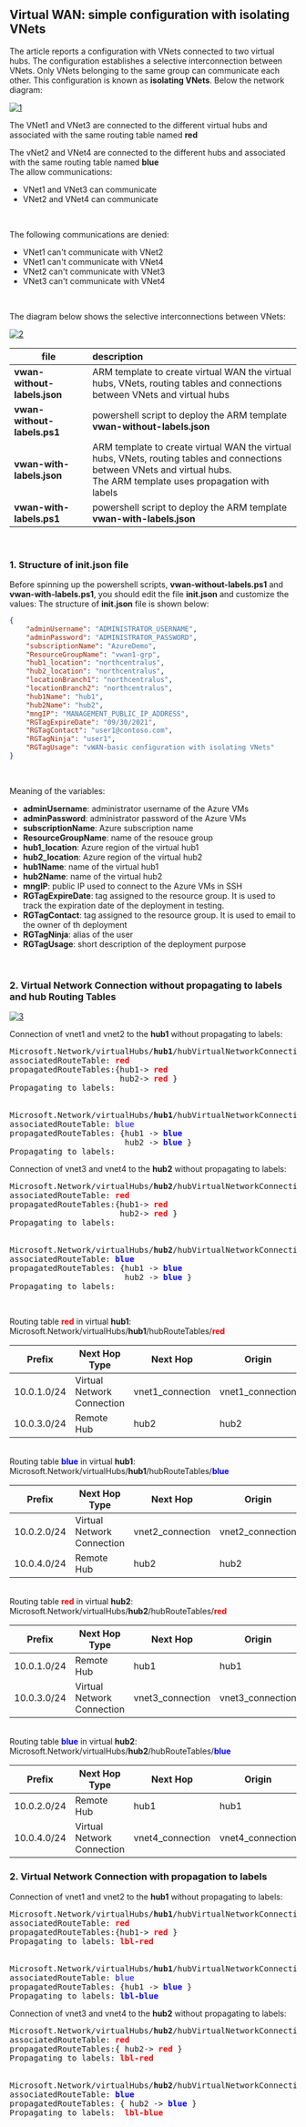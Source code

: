 <properties
pageTitle= 'Virtual WAN: simple configuration with isolating VNets'
description= "Virtual WAN: simple configuration with isolating VNets"
documentationcenter: na
services=""
documentationCenter="na"
authors="fabferri"
manager=""
editor=""/>

<tags
   ms.service="configuration-Example-Azure"
   ms.devlang="na"
   ms.topic="article"
   ms.tgt_pltfrm="na"
   ms.workload="na"
   ms.date="30/08/2021"
   ms.author="fabferri" />

## Virtual WAN: simple configuration with isolating VNets

The article reports a configuration with VNets connected to two virtual hubs. The configuration establishes a selective interconnection between VNets. Only VNets belonging to the same group can communicate each other. This configuration is known as **isolating VNets**. Below the network diagram:

[![1]][1]

The VNet1 and VNet3 are connected to the different virtual hubs and associated with the same routing table named **red**
<br>

The vNet2 and VNet4 are connected to the different hubs and associated with the same routing table named **blue**
<br>
The allow communications:
- VNet1 and VNet3 can communicate
- VNet2 and VNet4 can communicate
<br>

The following communications are denied:
- VNet1 can't communicate with VNet2 
- VNet1 can't communicate with VNet4 
- VNet2 can't communicate with VNet3
- VNet3 can't communicate with VNet4
<br>

The diagram below shows the selective interconnections between VNets:

[![2]][2]

| file                        | description                                                               |       
| --------------------------- |:------------------------------------------------------------------------- |
| **vwan-without-labels.json**| ARM template to create virtual WAN the virtual hubs, VNets, routing tables and connections between VNets and virtual hubs  |
| **vwan-without-labels.ps1** | powershell script to deploy the ARM template **vwan-without-labels.json** |
| **vwan-with-labels.json**   | ARM template to create virtual WAN the virtual hubs, VNets, routing tables and connections between VNets and virtual hubs. <br> The ARM template uses propagation with labels |
| **vwan-with-labels.ps1**    | powershell script to deploy the ARM template **vwan-with-labels.json**    |

<br>


### <a name="routing table association"></a>1. Structure of init.json file
Before spinning up the powershell scripts, **vwan-without-labels.ps1** and **vwan-with-labels.ps1**, you should edit the file **init.json** and customize the values:
The structure of **init.json** file is shown below:
```json
{
    "adminUsername": "ADMINISTRATOR_USERNAME",
    "adminPassword": "ADMINISTRATOR_PASSWORD",
    "subscriptionName": "AzureDemo",
    "ResourceGroupName": "vwan1-grp",
    "hub1_location": "northcentralus",
    "hub2_location": "northcentralus",
    "locationBranch1": "northcentralus",
    "locationBranch2": "northcentralus",
    "hub1Name": "hub1",
    "hub2Name": "hub2",
    "mngIP": "MANAGEMENT_PUBLIC_IP_ADDRESS",
    "RGTagExpireDate": "09/30/2021",
    "RGTagContact": "user1@contoso.com",
    "RGTagNinja": "user1",
    "RGTagUsage": "vWAN-basic configuration with isolating VNets"
}
```
<br>

Meaning of the variables:
- **adminUsername**: administrator username of the Azure VMs
- **adminPassword**: administrator password of the Azure VMs
- **subscriptionName**: Azure subscription name
- **ResourceGroupName**: name of the resouce group
- **hub1_location**: Azure region of the virtual hub1
- **hub2_location**: Azure region of the virtual hub2
- **hub1Name**: name of the virtual hub1
- **hub2Name**: name of the virtual hub2
- **mngIP**: public IP used to connect to the Azure VMs in SSH
- **RGTagExpireDate**: tag assigned to the resource group. It is used to track the expiration date of the deployment in testing.
- **RGTagContact**: tag assigned to the resource group. It is used to email to the owner of th deployment
- **RGTagNinja**: alias of the user
- **RGTagUsage**: short description of the deployment purpose


<br>

### <a name="routing table association"></a>2. Virtual Network Connection without propagating to labels and hub Routing Tables

[![3]][3]


Connection of vnet1 and vnet2 to the **hub1** without propagating to labels:
<pre>
Microsoft.Network/virtualHubs/<b>hub1</b>/hubVirtualNetworkConnections/<font color='red'><b>vnet1_conn</b></font> 
associatedRouteTable: <font color='red'><b>red</b></font> 
propagatedRouteTables:{hub1-> <font color='red'><b>red</b></font>
                       hub2-> <font color='red'><b>red</b></font> }
Propagating to labels:


Microsoft.Network/virtualHubs/<b>hub1</b>/hubVirtualNetworkConnections/<font color='blue'><b>vnet2_conn</b></font>
associatedRouteTable: <font color='blue'>blue</font>
propagatedRouteTables: {hub1 -> <font color='blue'><b>blue</b></font>
                        hub2 -> <font color='blue'><b>blue</b></font> }
Propagating to labels:
</pre>

Connection of vnet3 and vnet4 to the **hub2** without propagating to labels:
<pre>
Microsoft.Network/virtualHubs/<b>hub2</b>/hubVirtualNetworkConnections/<font color='red'><b>vnet3_conn</b></font> 
associatedRouteTable: <font color='red'><b>red</b></font> 
propagatedRouteTables:{hub1-> <font color='red'><b>red</b></font>
                       hub2-> <font color='red'><b>red</b></font> }
Propagating to labels:


Microsoft.Network/virtualHubs/<b>hub2</b>/hubVirtualNetworkConnections/<font color='blue'><b>vnet4_conn</b></font>
associatedRouteTable: <font color='blue'><b>blue</b></font>
propagatedRouteTables: {hub1 -> <font color='blue'><b>blue</b></font>
                        hub2 -> <font color='blue'><b>blue</b></font> }
Propagating to labels:
</pre>

<br>




Routing table <font color='red'><b>red</b></font> in virtual <b>hub1</b>:<br>
Microsoft.Network/virtualHubs/<b>hub1</b>/hubRouteTables/<font color='red'><b>red</b></font>

|Prefix 	    |Next Hop Type              |   Next Hop       | Origin 	    |AS path    |
| ------------- | ------------------------- | ---------------- | -------------- | --------- |
|10.0.1.0/24	|Virtual Network Connection	|vnet1_connection  |vnet1_connection|	        |
|10.0.3.0/24	|Remote Hub	                |hub2	           |hub2	        |65520-65520|

<br>
Routing table <font color='blue'><b>blue</b></font> in virtual <b>hub1</b>: <br>
Microsoft.Network/virtualHubs/<b>hub1</b>/hubRouteTables/<font color='blue'><b>blue</b></font>

|Prefix 	    |Next Hop Type              |   Next Hop       | Origin 	    |AS path    |
| ------------- | ------------------------- | ---------------- | -------------- | --------- |
|10.0.2.0/24	|Virtual Network Connection	|vnet2_connection  |vnet2_connection|	        |
|10.0.4.0/24	|Remote Hub	                |hub2	           |hub2	        |65520-65520|


<br>
Routing table <font color='red'><b>red</b></font> in virtual <b>hub2</b>:<br>
Microsoft.Network/virtualHubs/<b>hub2</b>/hubRouteTables/<font color='red'><b>red</b></font>

|Prefix 	    |Next Hop Type              |   Next Hop       | Origin 	    |AS path    |
| ------------- | ------------------------- | ---------------- | -------------- | --------- |
|10.0.1.0/24	|Remote Hub              	|hub1              |hub1            |65520-65520|
|10.0.3.0/24	|Virtual Network Connection	|vnet3_connection  |vnet3_connection|           |


<br>
Routing table <font color='blue'><b>blue</b></font> in virtual <b>hub2</b>: <br>
Microsoft.Network/virtualHubs/<b>hub2</b>/hubRouteTables/<font color='blue'><b>blue</b></font>

|Prefix 	    |Next Hop Type              |   Next Hop       | Origin 	    |AS path    |
| ------------- | ------------------------- | ---------------- | -------------- | --------- |
|10.0.2.0/24	|Remote Hub	                |hub1              |hub1            |65520-65520|
|10.0.4.0/24	|Virtual Network Connection	|vnet4_connection  |vnet4_connection|           |


### <a name="routing table association"></a>2. Virtual Network Connection with propagation to labels

Connection of vnet1 and vnet2 to the **hub1** without propagating to labels:

<pre>
Microsoft.Network/virtualHubs/<b>hub1</b>/hubVirtualNetworkConnections/<font color='red'><b>vnet1_conn</b></font> 
associatedRouteTable: <font color='red'><b>red</b></font> 
propagatedRouteTables:{hub1-> <font color='red'><b>red</b></font> }
Propagating to labels: <font color='red'><b>lbl-red</b></font>


Microsoft.Network/virtualHubs/<b>hub1</b>/hubVirtualNetworkConnections/<font color='blue'><b>vnet2_conn</b></font>
associatedRouteTable: <font color='blue'>blue</font>
propagatedRouteTables: {hub1 -> <font color='blue'><b>blue</b></font> }
Propagating to labels: <font color='blue'><b>lbl-blue</b></font>
</pre>

Connection of vnet3 and vnet4 to the **hub2** without propagating to labels:
<pre>
Microsoft.Network/virtualHubs/<b>hub2</b>/hubVirtualNetworkConnections/<font color='red'><b>vnet3_conn</b></font> 
associatedRouteTable: <font color='red'><b>red</b></font> 
propagatedRouteTables:{ hub2-> <font color='red'><b>red</b></font> }
Propagating to labels: <font color='red'><b>lbl-red</b></font> 


Microsoft.Network/virtualHubs/<b>hub2</b>/hubVirtualNetworkConnections/<font color='blue'><b>vnet4_conn</b></font>
associatedRouteTable: <font color='blue'><b>blue</b></font>
propagatedRouteTables: { hub2 -> <font color='blue'><b>blue</b></font> }
Propagating to labels:  <font color='red'><b>lbl-blue</b></font> 
</pre>



<!--Image References-->

[1]: ./media/network-diagram.png "network diagram"
[2]: ./media/network-diagram2.png "network diagram"
[3]: ./media/network-diagram3.png "network diagram"

<!--Link References-->

